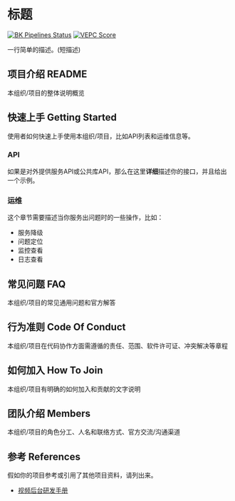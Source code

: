# 标题

[![BK Pipelines Status](https://api.bkdevops.qq.com/process/api/external/pipelines/projects/v-main-logic-feeds/p-4d3fad1e4962454bbe87b5530f83969b/badge?X-DEVOPS-PROJECT-ID=v-main-logic-feeds)](http://api.devops.oa.com/process/api-html/user/builds/projects/v-main-logic-feeds/pipelines/p-4d3fad1e4962454bbe87b5530f83969b/latestFinished?X-DEVOPS-PROJECT-ID=v-main-logic-feeds)  [![VEPC Score](https://pbaccess.video.qq.com/trpc.vepc_tools.vepc_banner.http/score?vappid=70420569&vsecret=6db9bf8c97010b57dd401166223ccd57b8d009c257261d53&origin=1&path=v%2Fmain_logic%2Ffeeds%2Ftrpc_timeline_main_service_v2)](https://pbaccess.video.qq.com/trpc.vepc_tools.vepc_banner.http/detail?vappid=70420569&vsecret=6db9bf8c97010b57dd401166223ccd57b8d009c257261d53&origin=1&path=v%2Fmain_logic%2Ffeeds%2Ftrpc_timeline_main_service_v2)

一行简单的描述。(短描述)

## 项目介绍     README

本组织/项目的整体说明概览

## 快速上手     Getting Started

使用者如何快速上手使用本组织/项目，比如API列表和运维信息等。

### API

如果是对外提供服务API或公共库API，那么在这里**详细**描述你的接口，并且给出一个示例。

### 运维

这个章节需要描述当你服务出问题时的一些操作，比如：

- 服务降级
- 问题定位
- 监控查看
- 日志查看

## 常见问题     FAQ

本组织/项目的常见通用问题和官方解答

## 行为准则    Code Of Conduct

本组织/项目在代码协作方面需遵循的责任、范围、软件许可证、冲突解决等章程

## 如何加入    How To Join

本组织/项目有明确的如何加入和贡献的文字说明

## 团队介绍    Members

本组织/项目的角色分工、人名和联络方式、官方交流/沟通渠道

## 参考    References

假如你的项目参考或引用了其他项目资料，请列出来。

- [视频后台研发手册](https://git.code.oa.com/videobase/videonavi)

